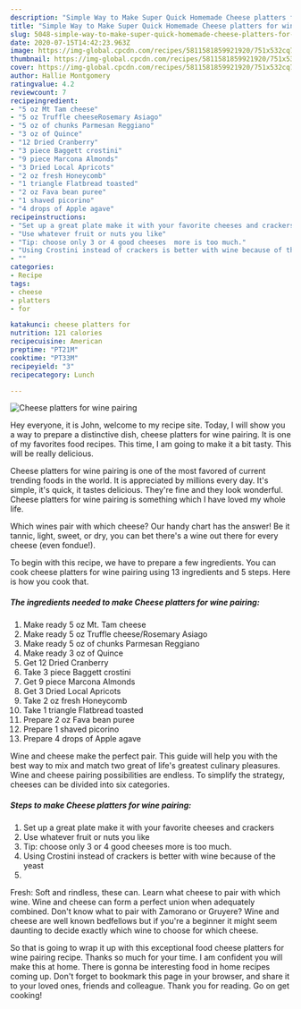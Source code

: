 ```yaml
---
description: "Simple Way to Make Super Quick Homemade Cheese platters for wine pairing"
title: "Simple Way to Make Super Quick Homemade Cheese platters for wine pairing"
slug: 5048-simple-way-to-make-super-quick-homemade-cheese-platters-for-wine-pairing
date: 2020-07-15T14:42:23.963Z
image: https://img-global.cpcdn.com/recipes/5811581859921920/751x532cq70/cheese-platters-for-wine-pairing-recipe-main-photo.jpg
thumbnail: https://img-global.cpcdn.com/recipes/5811581859921920/751x532cq70/cheese-platters-for-wine-pairing-recipe-main-photo.jpg
cover: https://img-global.cpcdn.com/recipes/5811581859921920/751x532cq70/cheese-platters-for-wine-pairing-recipe-main-photo.jpg
author: Hallie Montgomery
ratingvalue: 4.2
reviewcount: 7
recipeingredient:
- "5 oz Mt Tam cheese"
- "5 oz Truffle cheeseRosemary Asiago"
- "5 oz of chunks Parmesan Reggiano"
- "3 oz of Quince"
- "12 Dried Cranberry"
- "3 piece Baggett crostini"
- "9 piece Marcona Almonds"
- "3 Dried Local Apricots"
- "2 oz fresh Honeycomb"
- "1 triangle Flatbread toasted"
- "2 oz Fava bean puree"
- "1 shaved picorino"
- "4 drops of Apple agave"
recipeinstructions:
- "Set up a great plate make it with your favorite cheeses and crackers"
- "Use whatever fruit or nuts you like"
- "Tip: choose only 3 or 4 good cheeses  more is too much."
- "Using Crostini instead of crackers is better with wine because of the yeast"
- ""
categories:
- Recipe
tags:
- cheese
- platters
- for

katakunci: cheese platters for 
nutrition: 121 calories
recipecuisine: American
preptime: "PT21M"
cooktime: "PT33M"
recipeyield: "3"
recipecategory: Lunch

---
```



![Cheese platters for wine pairing](https://img-global.cpcdn.com/recipes/5811581859921920/751x532cq70/cheese-platters-for-wine-pairing-recipe-main-photo.jpg)

Hey everyone, it is John, welcome to my recipe site. Today, I will show you a way to prepare a distinctive dish, cheese platters for wine pairing. It is one of my favorites food recipes. This time, I am going to make it a bit tasty. This will be really delicious.

Cheese platters for wine pairing is one of the most favored of current trending foods in the world. It is appreciated by millions every day. It's simple, it's quick, it tastes delicious. They're fine and they look wonderful. Cheese platters for wine pairing is something which I have loved my whole life.

Which wines pair with which cheese? Our handy chart has the answer! Be it tannic, light, sweet, or dry, you can bet there&#39;s a wine out there for every cheese (even fondue!).


To begin with this recipe, we have to prepare a few ingredients. You can cook cheese platters for wine pairing using 13 ingredients and 5 steps. Here is how you cook that.

<!--inarticleads1-->

##### The ingredients needed to make Cheese platters for wine pairing:

1. Make ready 5 oz Mt. Tam cheese
1. Make ready 5 oz Truffle cheese/Rosemary Asiago
1. Make ready 5 oz of chunks Parmesan Reggiano
1. Make ready 3 oz of Quince
1. Get 12 Dried Cranberry
1. Take 3 piece Baggett crostini
1. Get 9 piece Marcona Almonds
1. Get 3 Dried Local Apricots
1. Take 2 oz fresh Honeycomb
1. Take 1 triangle Flatbread toasted
1. Prepare 2 oz Fava bean puree
1. Prepare 1 shaved picorino
1. Prepare 4 drops of Apple agave


Wine and cheese make the perfect pair. This guide will help you with the best way to mix and match two great of life&#39;s greatest culinary pleasures. Wine and cheese pairing possibilities are endless. To simplify the strategy, cheeses can be divided into six categories. 

<!--inarticleads2-->

##### Steps to make Cheese platters for wine pairing:

1. Set up a great plate make it with your favorite cheeses and crackers
1. Use whatever fruit or nuts you like
1. Tip: choose only 3 or 4 good cheeses  more is too much.
1. Using Crostini instead of crackers is better with wine because of the yeast
1. 


Fresh: Soft and rindless, these can. Learn what cheese to pair with which wine. Wine and cheese can form a perfect union when adequately combined. Don&#39;t know what to pair with Zamorano or Gruyere? Wine and cheese are well known bedfellows but if you&#39;re a beginner it might seem daunting to decide exactly which wine to choose for which cheese. 

So that is going to wrap it up with this exceptional food cheese platters for wine pairing recipe. Thanks so much for your time. I am confident you will make this at home. There is gonna be interesting food in home recipes coming up. Don't forget to bookmark this page in your browser, and share it to your loved ones, friends and colleague. Thank you for reading. Go on get cooking!
